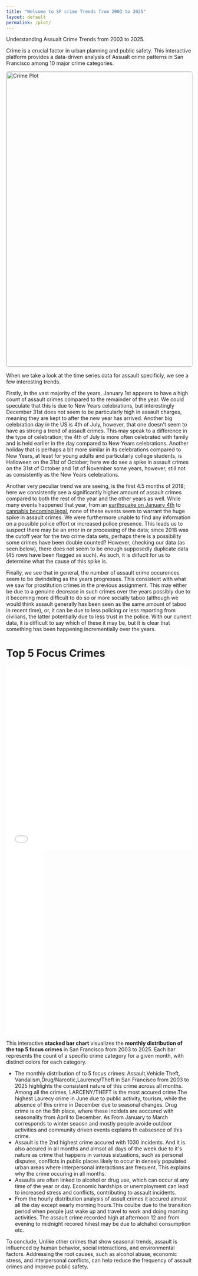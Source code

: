 ```yaml
---
title: "Welcome to SF crime Trends from 2003 to 2025"
layout: default
permalink: /plot/
---
```

Understanding Assualt Crime Trends  from 2003  to 2025.

Crime is a crucial factor in urban planning and public safety. This interactive platform provides a data-driven analysis of Assualt crime patterns in San Francisco among 10 major crime categories. 

<img src="/assets/assault_colplot.png" alt="Crime Plot" width="800" style="border:1px solid #ccc; border-radius:5px;">

When we take a look at the time series data for assault specificly, we see a few interesting trends.

Firstly, in the vast majority of the years, January 1st appears to have a high count of assault crimes compared to the remainder of the year. We could speculate that this is due to New Years celebrations, but interestingly December 31st does not seem to be particularly high in assault charges, meaning they are kept to after the new year has arrived. Another big celebration day in the US is 4th of July, however, that one doesn't seem to have as strong a trend of assault crimes. This may speak to a difference in the type of celebration; the 4th of July is more often celebrated with family and is held earlier in the day compared to New Years celebrations. Another holiday that is perhaps a bit more similar in its celebrations compared to New Years, at least for young adults and particularly college students, is Halloween on the 31st of October; here we do see a spike in assault crimes on the 31st of October and 1st of November some years, however, still not as consistently as the New Years celebrations.

Another very peculiar trend we are seeing, is the first 4.5 months of 2018; here we consistently see a significantly higher amount of assault crimes compared to both the rest of the year and the other years as well. While many events happened that year, from an [earthquake on January 4th](https://eu.usatoday.com/story/news/nation/2018/01/04/earthquake-shakes-san-francisco-area/1002768001/) to [cannabis becoming legal](https://abc7news.com/year-in-review-2018-abc7-top-stories-news-of-the/4939013/), none of these events seem to warrant the huge spike in assault crimes. We were furthermore unable to find any information on a possible police effort or increased police presence. This leads us to suspect there may be an error in or processing of the data; since 2018 was the cutoff year for the two crime data sets, perhaps there is a possibility some crimes have been double counted? However, checking our data (as seen below), there does not seem to be enough supposedly duplicate data (45 rows have been flagged as such). As such, it is diifuclt for us to determine what the cause of this spike is.

Finally, we see that in general, the number of assault crime occurences seem to be dwindeling as the years progresses. This consistent with what we saw for prostitution crimes in the previous assignment. This may either be due to a genuine decrease in such crimes over the years possibly due to it becoming more difficult to do so or more socially taboo (although we would think assault generally has been seen as the same amount of taboo in recent time), or, it can be due to less policing or less reporting from civilians, the latter potentially due to less trust in the police. With our current data, it is difficult to say which of these it may be, but it is clear that something has been happening incrementially over the years.

# Top 5 Focus Crimes
<!-- This is a comment in a Markdown file
![My Bokeh Plot](/assets/monthly_stacked_top5.html) -->
<iframe src="/assets/monthly_stacked_top5.html"
        width="100%" height="500"
        style="border:none; overflow:hidden;"
        loading="lazy">
</iframe>
<iframe src="/assets/assault_polar_hourly.png" width="100" height="500" style="border:none;"></iframe>


This interactive **stacked bar chart** visualizes the **monthly distribution of the top 5 focus crimes** in San Francisco from 2003 to 2025. Each bar represents the count of a specific crime category for a given month, with distinct colors for each category.

* The monthly distribution of to 5 focus crimes: Assault,Vehicle Theft, Vandalism,Drug/Narcotic,Laurency/Theft in San Francisco from 2003 to 2025 highlights the consistent nature of this crime across all months. Among all the crimes, LARCENY/THEFT is the most accured crime.The highest Laurecy crime in June due to public activity, tourism, while the absence of this crime in December due to seasonal changes.
Drug crime is on the 5th place, where these incidets are aoccured with seasonality from April to December.
As From January to March corresponds to winter seaosn and mostly people avoide outdoor activities and community driven events explains th eabsesnce of this crime. 
* Assault is the 2nd highest crime accured  with 1030 incidents. And it is also accured in all months and almsot all days of the week due to it's nature as crime that happens in various sistuations, such as personal disputes, conflicts in public places likely to occur in densely populated urban areas where interpersonal interactions are frequent. This explains why the crime occuring in all months.
* Assaults are often linked to alcohol or drug use, which can occur at any time of the year or day. Economic hardships or unemployment can lead to increased stress and conflicts, contributing to assault incidents.
* From the hourly distribution analysis of assult crimes it accured almost all the day except eearly morning hours.This coulbe due to the transition period when people just wake up and travel to work and doing morning activities. The assault crime recorded high at afternoon 12 and from evening to midnight recored hihest may be due to alchahol consumption etc.

 
 To conclude, Unlike other crimes that show seasonal trends, assault is influenced by human behavior, social interactions, and environmental factors. Addressing the root causes, such as alcohol abuse, economic stress, and interpersonal conflicts, can help reduce the frequency of assault crimes and improve public safety.

